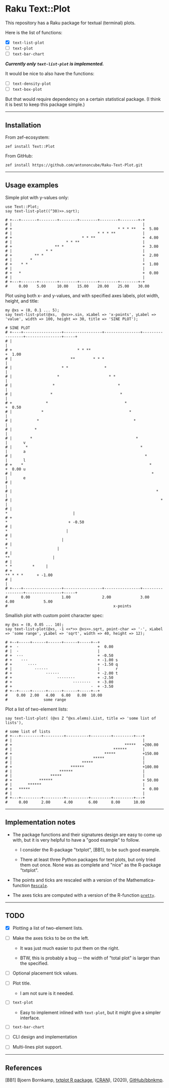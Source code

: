 # Raku Text::Plot

This repository has a Raku package for textual (terminal) plots.

Here is the list of functions:

- [X] `text-list-plot`
- [ ] `text-plot`
- [ ] `text-bar-chart`

***Currently only `text-list-plot` is implemented.***

It would be nice to also have the functions:

- [ ] `text-density-plot`
- [ ] `text-box-plot`

But that would require dependency on a certain statistical package.
(I think it is best to keep this package simple.)

-------

## Installation

From zef-ecosystem:

```shell
zef install Text::Plot
```

From GitHub:

```shell
zef install https://github.com/antononcube/Raku-Text-Plot.git
```

------

## Usage examples
 
Simple plot with y-values only:

```perl6
use Text::Plot;
say text-list-plot((^30)>>.sqrt);
```
```
# +---+-------+--------+--------+--------+--------+--------+-+      
# |                                                          |      
# +                                               * * * **   +  5.00
# |                                      * * * **            |      
# +                               * * **                     +  4.00
# |                        * * **                            |      
# +                   ** *                                   +  3.00
# |               * *                                        |      
# +          ** *                                            +  2.00
# |        *                                                 |      
# +    * *                                                   +  1.00
# |                                                          |      
# +   *                                                      +  0.00
# |                                                          |      
# +---+-------+--------+--------+--------+--------+--------+-+      
#     0.00    5.00     10.00    15.00    20.00    25.00    30.00
```

Plot using both x- and y-values, and with specified axes labels, plot width, height, and title:

```perl6
my @xs = (0, 0.1 ... 5);
say text-list-plot(@xs,  @xs>>.sin, xLabel => 'x-points', yLabel => 'value', width => 100, height => 30, title => 'SINE PLOT');
```
```
# SINE PLOT                                              
# +----+-----------------+-----------------+----------------+-----------------+----------------+-----+        
# |                                                                                                  |        
# +                             * * **                                                               +  1.00  
# |                          **        * * *                                                         |        
# |                      * *                *                                                        |        
# |                    *                      * *                                                    |        
# |                  *                            *                                                  |        
# |                 *                              *                                                 |        
# +               *                                  *                                               +  0.50  
# |             *                                      *                                             |        
# |           *                                          *                                           |        
# |          *                                                                                       |        
# |        *                                              *                                          |       v
# |      *                                                  *                                        |       a
# |                                                           *                                      |       l
# +    *                                                        *                                    +  0.00 u
# |                                                              *                                   |       e
# |                                                                                                  |        
# |                                                                *                                 |        
# |                                                                  *                               |        
# |                                                                    *                             |        
# +                                                                      *                           + -0.50  
# |                                                                       *                          |        
# |                                                                         *                        |        
# |                                                                           *                      |        
# |                                                                             **                   |        
# |                                                                                * *         *     |        
# +                                                                                    ** * * *      + -1.00  
# |                                                                                                  |        
# +----+-----------------+-----------------+----------------+-----------------+----------------+-----+        
#      0.00              1.00              2.00             3.00              4.00             5.00         
#                                               x-points
```

Smallish plot with custom point character spec:

```perl6
my @xs = (0, 0.05 ... 10);
say text-list-plot(@xs, -1 <<*>> @xs>>.sqrt, point-char => '·', xLabel => 'some range', yLabel => 'sqrt', width => 40, height => 12);
```
```
# +--+-----+------+------+------+-----+--+        
# +  ·                                   +  0.00  
# |  ·                                   |        
# +  ···                                 + -0.50  
# +    ···                               + -1.00 s
# +       ····                           + -1.50 q
# |          ······                      |       r
# +               ······                 + -2.00 t
# +                    ········          + -2.50  
# +                           ········   + -3.00  
# +                                   ·  + -3.50  
# +--+-----+------+------+------+-----+--+        
#    0.00  2.00   4.00   6.00   8.00  10.00     
#                some range
```

Plot a list of two-element lists:

```perl6
say text-list-plot( (@xs Z ^@xs.elems).List, title => 'some list of lists'),
```
```
# some list of lists                     
# +---+---------+---------+----------+---------+---------+---+      
# |                                                          |      
# +                                                  *****   +200.00
# |                                             ******       |      
# +                                         *****            +150.00
# |                                    *****                 |      
# |                               *****                      |      
# +                          ******                          +100.00
# |                     ******                               |      
# |                 *****                                    |      
# +            ******                                        + 50.00
# |       ******                                             |      
# +   *****                                                  +  0.00
# |                                                          |      
# +---+---------+---------+----------+---------+---------+---+      
#     0.00      2.00      4.00       6.00      8.00      10.00
```

-------

## Implementation notes

- The package functions and their signatures design are easy to come up with, but
  it is very helpful to have a "good example" to follow. 

  - I consider the R-package "txtplot", [BB1], to be such good example. 
    
  - There at least three Python packages for text plots, 
    but only tried them out once. None was as complete and "nice" as the R-package "txtplot". 

- The points and ticks are rescaled with a version of the Mathematica-function
  [`Rescale`](https://reference.wolfram.com/language/ref/Rescale.html).

- The axes ticks are computed with a version of the R-function 
  [`pretty`](https://stat.ethz.ch/R-manual/R-devel/library/base/html/pretty.html).

-------

## TODO

- [X] Plotting a list of two-element lists.

- [ ] Make the axes ticks to be on the left.

   - It was just much easier to put them on the right.
   
   - BTW, this is probably a bug -- the width of "total plot" is larger than the specified.
   
- [ ] Optional placement tick values.

- [ ] Plot title. 
    
   - I am not sure is it needed.
   
- [ ] `text-plot`

   - Easy to implement inlined with `text-plot`, but it might give a simpler interface.
   
- [ ] `text-bar-chart`  

- [ ] CLI design and implementation
    
- [ ] Multi-lines plot support.

-------

## References

[BB1] Bjoern Bornkamp,
[txtplot R package](https://github.com/bbnkmp/txtplot),
([CRAN](https://github.com/cran/txtplot)),
(2020),
[GitHub/bbnkmp](https://github.com/bbnkmp).